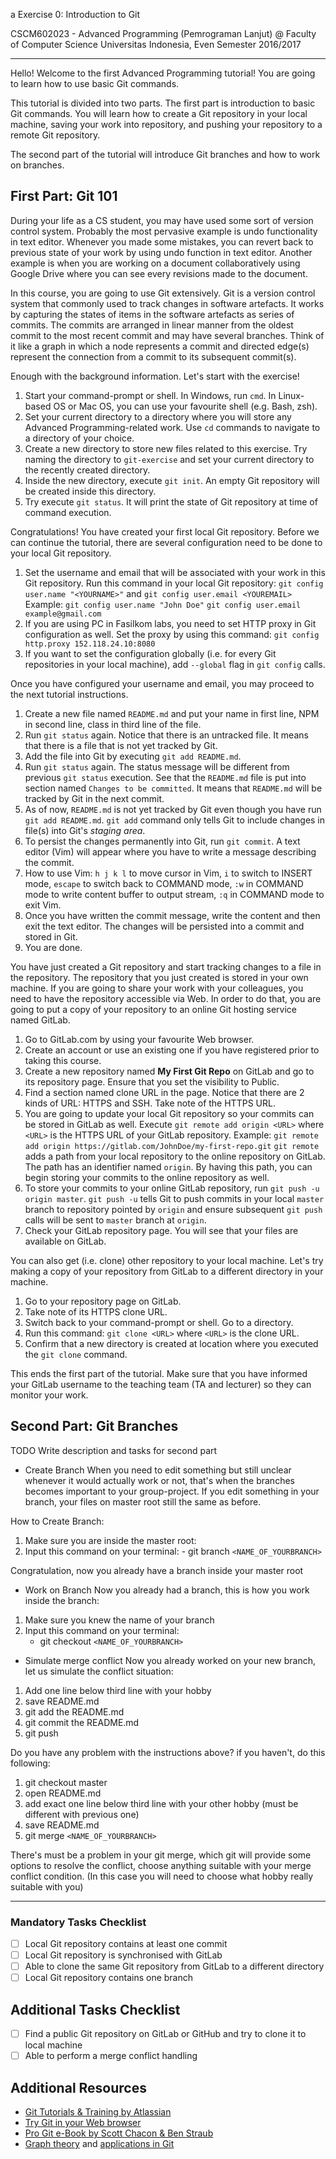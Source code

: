 a Exercise 0: Introduction to Git

CSCM602023 - Advanced Programming (Pemrograman Lanjut) @ Faculty of
Computer Science Universitas Indonesia, Even Semester 2016/2017

* * *

Hello! Welcome to the first Advanced Programming tutorial! You are
going to learn how to use basic Git commands.

This tutorial is divided into two parts. The first part is introduction
to basic Git commands. You will learn how to create a Git repository in
your local machine, saving your work into repository, and pushing your
repository to a remote Git repository.

The second part of the tutorial will introduce Git branches and how
to work on branches.

## First Part: Git 101

During your life as a CS student, you may have used some sort of version
control system. Probably the most pervasive example is undo functionality
in text editor. Whenever you made some mistakes, you can revert back to
previous state of your work by using undo function in text editor. Another
example is when you are working on a document collaboratively using Google
Drive where you can see every revisions made to the document.

In this course, you are going to use Git extensively. Git is a version
control system that commonly used to track changes in software artefacts.
It works by capturing the states of items in the software artefacts as
series of commits. The commits are arranged in linear manner from the
oldest commit to the most recent commit and may have several branches.
Think of it like a graph in which a node represents a commit and
directed edge(s) represent the connection from a commit to its
subsequent commit(s).

Enough with the background information. Let's start with the exercise!

1. Start your command-prompt or shell. In Windows, run `cmd`. In Linux-
based OS or Mac OS, you can use your favourite shell (e.g. Bash, zsh).
2. Set your current directory to a directory where you will store any
Advanced Programming-related work. Use `cd` commands to navigate to
a directory of your choice.
3. Create a new directory to store new files related to this exercise.
Try naming the directory to `git-exercise` and set your current
directory to the recently created directory.
4. Inside the new directory, execute `git init`. An empty Git
repository will be created inside this directory.
5. Try execute `git status`. It will print the state of Git repository
at time of command execution.

Congratulations! You have created your first local Git repository.
Before we can continue the tutorial, there are several configuration
need to be done to your local Git repository.

1. Set the username and email that will be associated with your work in
this Git repository. Run this command in your local Git repository: 
`git config user.name "<YOURNAME>"` and
`git config user.email <YOUREMAIL>`
Example: `git config user.name "John Doe"`
`git config user.email example@gmail.com`
2. If you are using PC in Fasilkom labs, you need to set HTTP proxy
in Git configuration as well. Set the proxy by using this command: 
`git config http.proxy 152.118.24.10:8080`
3. If you want to set the configuration globally (i.e. for every Git
repositories in your local machine), add `--global` flag in `git config`
calls.

Once you have configured your username and email, you may proceed to the
next tutorial instructions.

1. Create a new file named `README.md` and put your name in first line, NPM in second line, class in third line of
the file.
2. Run `git status` again. Notice that there is an untracked file. It
means that there is a file that is not yet tracked by Git.
3. Add the file into Git by executing `git add README.md`.
4. Run `git status` again. The status message will be different from
previous `git status` execution. See that the `README.md` file is
put into section named `Changes to be committed`. It means that
`README.md` will be tracked by Git in the next commit.
5. As of now, `README.md` is not yet tracked by Git even though you
have run `git add README.md`. `git add` command only tells Git to
include changes in file(s) into Git's *staging area*. 
6. To persist the changes permanently into Git, run `git commit`.
A text editor (Vim) will appear where you have to write a message
describing the commit.
7. How to use Vim: `h j k l` to move cursor in Vim, `i` to switch to
INSERT mode, `escape` to switch back to COMMAND mode, `:w` in COMMAND
mode to write content buffer to output stream, `:q` in COMMAND mode
to exit Vim.
8. Once you have written the commit message, write the content and
then exit the text editor. The changes will be persisted into a commit
and stored in Git.
9. You are done.

You have just created a Git repository and start tracking changes to a
file in the repository. The repository that you just created is stored
in your own machine. If you are going to share your work with your
colleagues, you need to have the repository accessible via Web. In order
to do that, you are going to put a copy of your repository to an online
Git hosting service named GitLab.

1. Go to GitLab.com by using your favourite Web browser.
2. Create an account or use an existing one if you have registered prior
to taking this course.
3. Create a new repository named **My First Git Repo** on GitLab and go
to its repository page. Ensure that you set the visibility to Public.
4. Find a section named clone URL in the page. Notice that there are 2
kinds of URL: HTTPS and SSH. Take note of the HTTPS URL.
5. You are going to update your local Git repository so your commits
can be stored in GitLab as well. Execute `git remote add origin <URL>`
where `<URL>` is the HTTPS URL of your GitLab repository. Example:
`git remote add origin https://gitlab.com/JohnDoe/my-first-repo.git`
`git remote` adds a path from your local repository to the online
repository on GitLab. The path has an identifier named `origin`. By
having this path, you can begin storing your commits to the online
repository as well.
6. To store your commits to your online GitLab repository, run `git push
-u origin master`. `git push -u` tells Git to push commits in your
local `master` branch to repository pointed by `origin` and ensure
subsequent `git push` calls will be sent to `master` branch at `origin`.
7. Check your GitLab repository page. You will see that your files are
available on GitLab.

You can also get (i.e. clone) other repository to your local machine.
Let's try making a copy of your repository from GitLab to a different
directory in your machine.

1. Go to your repository page on GitLab.
2. Take note of its HTTPS clone URL.
3. Switch back to your command-prompt or shell. Go to a directory.
4. Run this command: `git clone <URL>` where `<URL>` is the clone URL.
5. Confirm that a new directory is created at location where you
executed the `git clone` command.

This ends the first part of the tutorial. Make sure that you have
informed your GitLab username to the teaching team (TA and lecturer)
so they can monitor your work.

## Second Part: Git Branches

TODO Write description and tasks for second part
- Create Branch
   When you need to edit something but still unclear whenever it would actually work or not,
 that's when the branches becomes important to your group-project. If you edit something in your branch,
 your files on master root still the same as before.

 How to Create Branch:
 1. Make sure you are inside the master root:
 2. Input this command on your terminal:
        - git branch `<NAME_OF_YOURBRANCH>`

 Congratulation, now you already have a branch inside your master root

- Work on Branch
   Now you already had a branch, this is how you work inside the branch:
 1. Make sure you knew the name of your branch
 2. Input this command on your terminal:
      - git checkout `<NAME_OF_YOURBRANCH>`
   
- Simulate merge conflict
   Now you already worked on your new branch, let us simulate the conflict situation:
 1. Add one line below third line with your hobby
 2. save README.md
 3. git add the README.md
 4. git commit the README.md
 5. git push

 Do you have any problem with the instructions above?
 if you haven't, do this following:
 1. git checkout master
 2. open README.md
 3. add exact one line below third line with your other hobby (must be different with previous one)
 4. save README.md  
 5. git merge `<NAME_OF_YOURBRANCH>`

 There's must be a problem in your git merge, which git will provide some options 
 to resolve the conflict, choose anything suitable with your merge conflict condition.
 (In this case you will need to choose what hobby really suitable with you)

* * *

### Mandatory Tasks Checklist

- [ ] Local Git repository contains at least one commit
- [ ] Local Git repository is synchronised with GitLab
- [ ] Able to clone the same Git repository from GitLab to a different
directory
- [ ] Local Git repository contains one branch

## Additional Tasks Checklist

- [ ] Find a public Git repository on GitLab or GitHub and try
to clone it to local machine
- [ ] Able to perform a merge conflict handling

## Additional Resources

- [Git Tutorials & Training by Atlassian](https://www.atlassian.com/git/tutorials)
- [Try Git in your Web browser](https://try.github.io/)
- [Pro Git e-Book by Scott Chacon & Ben Straub](https://git-scm.com/book/en/v2)
- [Graph theory](http://think-like-a-git.net/sections/graph-theory.html) and
[ applications in Git](http://think-like-a-git.net/sections/graphs-and-git.html)
